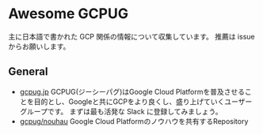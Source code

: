 # Awesome GCPUG

主に日本語で書かれた GCP 関係の情報について収集しています。
推薦は issue からお願いします。

## General

- [gcpug.jp](https://gcpug.jp) GCPUG(ジーシーパグ)はGoogle Cloud Platformを普及させることを目的とし、Googleと共にGCPをより良くし、盛り上げていくユーザーグループです。 まずは最も活発な Slack に登録してみましょう。
- [gcpug/nouhau](https://github.com/gcpug/nouhau) Google Cloud Platformのノウハウを共有するRepository
